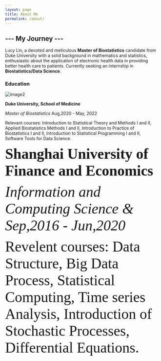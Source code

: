 ```yaml
---
layout: page
title: About Me
permalink: /about/
---
```

##                                                               --- My Journey ---

Lucy Lin, a devoted and meticulous **Master of Biostatistics** candidate from Duke University with a solid background in mathematics and statistics, enthusiastic about the application of electronic health data in providing better health care to patients. Currently seeking an internship in **Biostatistics/Data Science**. 
### Education
![image2](https://github.com/lucylin1997/fastpage_copy/blob/master/images/SOM_logo.jpg?raw=true)

**Duke University, School of Medicine**

_Master of Biostatistics_   Aug,2020 - May, 2022

Relevant courses: Introduction to Statistical Theory and Methods I and II, Applied Biostatistics Methods I and II, Introduction to Practice of Biostatistics I and II, Introduction to Statistical Programming I and II, Software Tools for Data Science.

**<font size="12" face="Garamond">Shanghai University of Finance and Economics</font>**

_<font size="10" face="Garamond">Information and Computing Science &  Sep,2016 - Jun,2020</font>_

<font size="8" face="Garamond">Revelent courses: Data Structure, Big Data Process, Statistical Computing, Time series Analysis, Introduction of Stochastic Processes, Differential Equations.</font><br/>






